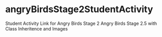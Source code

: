 # angryBirdsStage2StudentActivity
Student Activity Link for Angry Birds Stage 2
Angry Birds Stage 2.5 with Class Inheritence and Images
